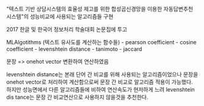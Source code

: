 "텍스트 기반 상담시스템의 효율성 제고를 위한 합성곱신경망을 이용한 자동답변추천 시스템"의 성능비교에 사용되는 알고리즘들 구현 

2017 한글 및 한국어 정보처리 학술대회 논문집에 투고

MLAlgotithms (텍스트 유사도를 계산하는 함수들)
    - pearson coefficient
    - cosine coefficient
    - levenshtein distance
    - tanimoto
    - jaccard

문장 => onehot vector 변환하여 연산하였음

levenshtein distance는 본래 단어 간 비교를 위해 사용되는 알고리즘이었으나 문장을 onehot vector로 처리하여 계산함으로써
문장 간 비교로 알고리즘 적용이 가능했다. 하지만 성능면에서 다른 알고리즘들에 비하여 연산속도가 현저하게 느려 levenshtein dis
tance는 문장 간 비교연산으로 사용하지 않을것을 추천한다.
